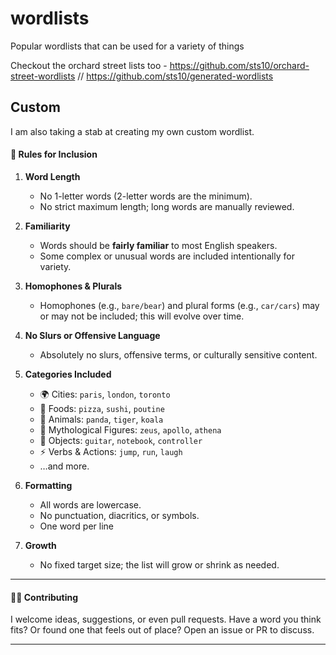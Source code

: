 # wordlists
Popular wordlists that can be used for a variety of things

Checkout the orchard street lists too - https://github.com/sts10/orchard-street-wordlists // https://github.com/sts10/generated-wordlists


## Custom

I am also taking a stab at creating my own custom wordlist.

#### 📜 Rules for Inclusion

1. **Word Length**

   * No 1-letter words (2-letter words are the minimum).
   * No strict maximum length; long words are manually reviewed.

2. **Familiarity**

   * Words should be **fairly familiar** to most English speakers.
   * Some complex or unusual words are included intentionally for variety.

3. **Homophones & Plurals**

   * Homophones (e.g., `bare/bear`) and plural forms (e.g., `car/cars`) may or may not be included; this will evolve over time.

4. **No Slurs or Offensive Language**

   * Absolutely no slurs, offensive terms, or culturally sensitive content.

5. **Categories Included**

   * 🌍 Cities: `paris`, `london`, `toronto`
   * 🍕 Foods: `pizza`, `sushi`, `poutine`
   * 🐼 Animals: `panda`, `tiger`, `koala`
   * 🏺 Mythological Figures: `zeus`, `apollo`, `athena`
   * 🎸 Objects: `guitar`, `notebook`, `controller`
   * ⚡ Verbs & Actions: `jump`, `run`, `laugh`
   * …and more.

6. **Formatting**

   * All words are lowercase.
   * No punctuation, diacritics, or symbols.
   * One word per line

7. **Growth**

   * No fixed target size; the list will grow or shrink as needed.

---

#### 👨‍💻 Contributing

I welcome ideas, suggestions, or even pull requests.  Have a word you think fits? Or found one that feels out of place? Open an issue or PR to discuss.  

---
